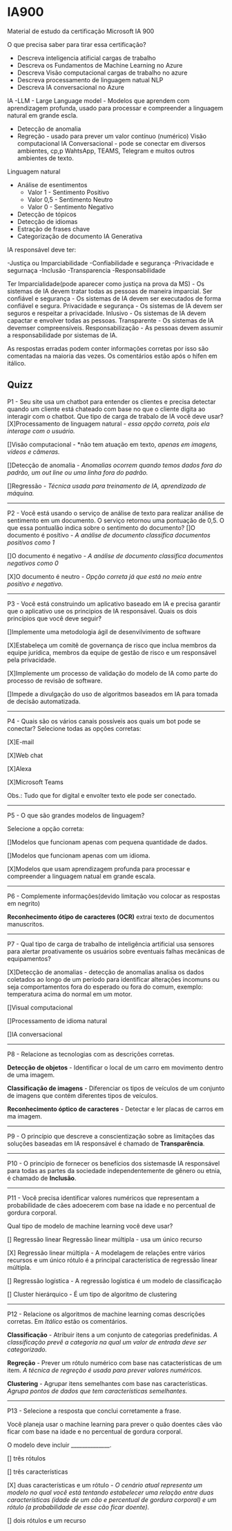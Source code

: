 # IA900
Material de estudo da certificação Microsoft IA 900

O que precisa saber para tirar essa certificação?
  - Descreva inteligencia atificial cargas de trabalho
  - Descreva os Fundamentos de Machine Learning no Azure
  - Descreva Visão computacional cargas de trabalho no azure
  - Descreva processamento de linguagem natual NLP
  - Descreva IA conversacional no Azure

IA
  -LLM - Large Language model - Modelos que aprendem  com aprendizagem profunda, usado para processar e compreender a linguagem natural em grande escla.
  - Detecção de anomalia
  - Regreção - usado para prever um valor contínuo (numérico)
Visão computacional
IA Conversacional - pode se conectar em diversos ambientes, cp,p WahtsApp, TEAMS, Telegram e muitos outros ambientes de texto.

Linguagem natural 
  - Análise de esentimentos
    - Valor 1 - Sentimento Positivo
    - Valor 0,5 - Sentimento Neutro
    - Valor 0 - Sentimento Negativo 
  - Detecção de tópicos
  - Detecção de idiomas
  - Estração de frases chave
  - Categorização de documento
IA Generativa



IA responsável deve ter:

-Justiça ou Imparciabilidade
-Confiabilidade e segurança
-Privacidade e segurnaça
-Inclusão
-Transparencia
-Responsabilidade

Ter Imparcialidade(pode aparecer como justiça na prova da MS) - Os sistemas de IA devem tratar todas as pessoas de maneira imparcial.
Ser confiável e segurança - Os sistemas de IA devem ser executados de forma confiável e segura.
Privacidade e segurança - Os sistemas de IA devem ser seguros e respeitar a privacidade.
Inlusivo - Os sistemas de IA devem capactar e envolver todas as pessoas. 
Transparente - Os sistemas de IA devemser compreensíveis.
Responsabilização - As pessoas devem assumir a responsabilidade por sistemas de IA.


As respostas erradas podem conter informações corretas por isso são comentadas na maioria das vezes. Os comentários estão após o hifen em itálico. 



Quizz
---------------------------------------------------------------------------

P1 - Seu site usa um chatbot para entender os clientes e precisa detectar quando um cliente está chateado com base no que o cliente digita ao interagir com o chatbot. 
Que tipo de carga de trabalo de IA você deve usar? 
[X]Processamento de linguagem natural - *essa opção correta, pois ela interage com o usuário.*

[]Visão computacional - *não tem atuação em texto, *apenas em imagens, vídeos e câmeras.*

[]Detecção de anomalia - *Anomalias ocorrem quando temos dados fora do padrão, um out line ou uma linha fora do padrão.*

[]Regressão - *Técnica usada para treinamento de IA, aprendizado de máquina.*

---------------------------------------------------------------------------

P2 - Você está usando o serviço de análise de texto para realizar análise de sentimento em um documento. O serviço retornou uma pontuação de 0,5.
O que essa pontualão indica sobre o sentimento do documento?
[]O documento é posítivo - *A análise de documento classifica documentos positivos como 1*

[]O documento é negativo - *A análise de documento classifica documentos negativos como 0*

[X]O documento é neutro - *Opção correta já que está no meio entre positivo e negativo.*

---------------------------------------------------------------------------

P3 - Você está construindo um aplicativo baseado em IA e precisa garantir que o aplicativo use os principios de IA responsável. 
Quais os dois princípios que você deve seguir?

[]Implemente uma metodologia ágil de desenvilvimento de software

[X]Estabeleça um comitê de governança de risco que inclua membros da equipe jurídica, membros da equipe de gestão de risco e um responsável pela privacidade.

[X]Implemente um processo de validação do modelo de IA como parte do processo de revisão de software.

[]Impede a divulgação do uso de algoritmos baseados em IA para tomada de decisão automatizada. 

---------------------------------------------------------------------------

P4 - Quais são os vários canais possíveis aos quais um bot pode se conectar?
Selecione todas as opções corretas:

[X]E-mail

[X]Web chat

[X]Alexa

[X]Microsoft Teams

Obs.: Tudo que for digital e envolter texto ele pode ser conectado.

---------------------------------------------------------------------------

P5 - O que são grandes modelos de linguagem?

Selecione a opção correta: 

[]Modelos que funcionam apenas com pequena quantidade de dados.

[]Modelos que funcionam apenas com um idioma.

[X]Modelos que usam aprendizagem profunda para processar e compreender a linguagem natual em grande escala.

---------------------------------------------------------------------------

P6 - Complemente informações(devido limitação vou colocar as respostas em negrito)

**Reconhecimento ótipo de caracteres (OCR)** extrai texto de documentos manuscritos.

---------------------------------------------------------------------------

P7 - Qual tipo de carga de trabalho de inteligência artificial usa sensores para alertar proativamente os usuários sobre eventuais falhas mecânicas de equipamentos?

[X]Detecção de anomalias - detecção de anomalias analisa os dados coletados ao longo de um período para identificar alterações incomuns ou seja comportamentos fora do esperado ou fora do comum, exemplo: temperatura acima do normal em um motor.

[]Visual computacional

[]Processamento de idioma natural

[]IA conversacional

---------------------------------------------------------------------------

P8 - Relacione as tecnologias com as descrições corretas.

**Detecção de objetos** - Identificar o local de um carro em movimento dentro de uma imagem.

**Classificação de imagens** - Diferenciar os tipos de veículos de um conjunto de imagens que contém diferentes tipos de veículos.

**Reconhecimento óptico de caracteres** - Detectar e ler placas de carros em ma imagem.

---------------------------------------------------------------------------

P9 - O princípio que descreve a conscientização sobre as limitações das soluções baseadas em IA responsável é chamado de **Transparência**.

---------------------------------------------------------------------------

P10 - O princípio de fornecer os benefícios dos sistemasde IA responsável para todas as partes da sociedade independentemente de gênero ou etnia, é chamado de **Inclusão**.

---------------------------------------------------------------------------

P11 - Você precisa identificar valores numéricos que representam a probabilidade de cães adoecerem com base na idade e no percentual de gordura corporal.

Qual tipo de modelo de machine learning você deve usar?

[] Regressão linear Regressão linear múltipla - usa um único recurso

[X]	Regressão linear múltipla - A modelagem de relações entre vários recursos e um único rótulo é a principal característica de regressão linear múltipla.

[] Regressão logística - A regressão logística é um modelo de classificação

[] Cluster hierárquico -  É um tipo de algoritmo de clustering

---------------------------------------------------------------------------

P12 - Relacione os algoritmos de machine learning comas descrições corretas. Em _Itálico_ estão os comentários. 

**Classificação** - Atribuir itens a um conjunto de categorias predefinidas. _A classificação prevê a categoria na qual um valor de entrada deve ser categorizado._

**Regreção** - Prever um rótulo numérico com base nas catacterísticas de um item. _A técnica de regreção é usada para prever valores numéricos._

**Clustering** - Agrupar itens semelhantes com base nas características. _Agrupa pontos de dados que tem características semelhantes._

---------------------------------------------------------------------------

P13 - Selecione a resposta que conclui corretamente a frase.

Você planeja usar o machine learning para prever o quão doentes cães vão ficar com base na idade e no percentual de gordura corporal.

O modelo deve incluir ______________.

[] três rótulos

[] três características

[X] duas características e um rótulo - _O cenário atual representa um modelo no qual você está tentando estabelecer uma relação entre duas características (idade de um cão e percentual de gordura corporal) e um rótulo (a probabilidade de esse cão ficar doente)._

[] dois rótulos e um recurso
